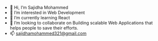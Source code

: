 - 👋 Hi, I’m Sajidha Mohammed
- 👀 I’m interested in Web Development 
- 🌱 I’m currently learning React
- 💞️ I’m looking to collaborate on Building scalable Web Applications that helps people to save their efforts. 
- 📫 sajidhamohammed321@gmail.com

<!---
sajidhakhan/sajidhakhan is a ✨ special ✨ repository because its `README.md` (this file) appears on your GitHub profile.
You can click the Preview link to take a look at your changes
--->
